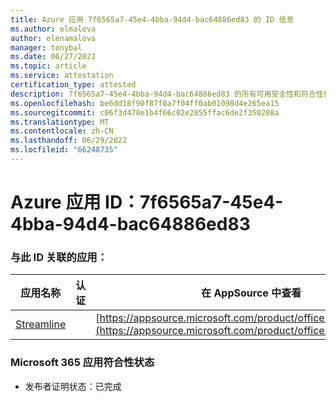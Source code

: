 ```yaml
---
title: Azure 应用 7f6565a7-45e4-4bba-94d4-bac64886ed83 的 ID 信息
ms.author: elmalova
author: elenamalova
manager: tonybal
ms.date: 06/27/2022
ms.topic: article
ms.service: attestation
certification_type: attested
description: 7f6565a7-45e4-4bba-94d4-bac64886ed83 的所有可用安全性和符合性信息信息。
ms.openlocfilehash: be6dd18f90f87f0a7f04ff0ab01098d4e265ea15
ms.sourcegitcommit: c06f3d478e1b4f66c02e2855ffac6de2f350208a
ms.translationtype: MT
ms.contentlocale: zh-CN
ms.lasthandoff: 06/29/2022
ms.locfileid: "66248735"
---
```

# <a name="azure-app-id-7f6565a7-45e4-4bba-94d4-bac64886ed83"></a>Azure 应用 ID：7f6565a7-45e4-4bba-94d4-bac64886ed83


### <a name="apps-associated-with-this-id"></a>与此 ID 关联的应用：
| **应用名称** | **认证** | **在 AppSource 中查看** |
|--------------|---------------|-----------------------|
| [Streamline](../forward/WA200004100.md) |  | [https://appsource.microsoft.com/product/office/WA200004100](https://appsource.microsoft.com/product/office/WA200004100) |

### <a name="microsoft-365-app-compliance-status"></a>Microsoft 365 应用符合性状态
- 发布者证明状态：已完成
